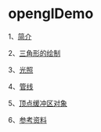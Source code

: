 # openglDemo
1、[简介](doc/OpenGL-ES-2.0-Introduction.md)

2、[三角形的绘制](doc/DrawTriangle.md)

3、[光照](doc/Light.md)

4、[管线](doc/OpenGL-ES-2.0-PipeLine.md)

5、[顶点缓冲区对象](doc/Vertex-Buffer-Objects.md)

6、[参考资料](doc/相关资料.md)

